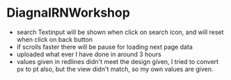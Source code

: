 # DiagnalRNWorkshop

- search Textinput will be shown when click on search icon, and will reset when click on back button
- if scrolls faster there will be pause for loading next page data
- uploaded what ever I have done in around 3 hours
- values given in redlines didn't meet the design given, I tried to convert px to pt also, but the view didn't match, so my own values are given.
